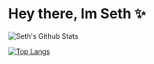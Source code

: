 # Hey there, Im Seth :sparkles:

![Seth's Github Stats](https://github-readme-stats.vercel.app/api?username=Medeirosseth&show_icons=true&theme=default)


[![Top Langs](https://github-readme-stats.vercel.app/api/top-langs/?username=Medeirosseth&layout=compact)](https://github.com/anuraghazra/github-readme-stats)
